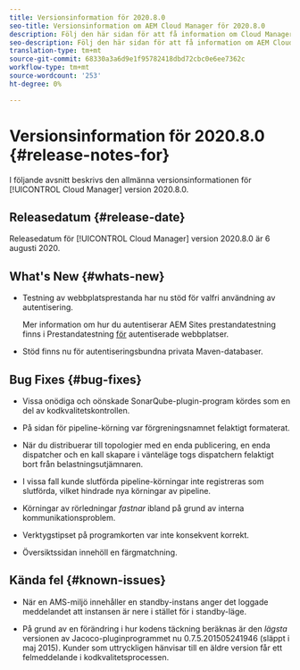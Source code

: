 ```yaml
---
title: Versionsinformation för 2020.8.0
seo-title: Versionsinformation om AEM Cloud Manager för 2020.8.0
description: Följ den här sidan för att få information om Cloud Manager version 2020.8.0
seo-description: Följ den här sidan för att få information om AEM Cloud Manager version 2020.8.0
translation-type: tm+mt
source-git-commit: 68330a3a6d9e1f95782418dbd72cbc0e6ee7362c
workflow-type: tm+mt
source-wordcount: '253'
ht-degree: 0%

---
```


# Versionsinformation för 2020.8.0 {#release-notes-for}

I följande avsnitt beskrivs den allmänna versionsinformationen för [!UICONTROL Cloud Manager] version 2020.8.0.

## Releasedatum {#release-date}

Releasedatum för [!UICONTROL Cloud Manager] version 2020.8.0 är 6 augusti 2020.

## What&#39;s New {#whats-new}

* Testning av webbplatsprestanda har nu stöd för valfri användning av autentisering.

   Mer information om hur du autentiserar AEM Sites prestandatestning finns i Prestandatestning [för](configuring-pipeline.md#authenticated-sites-performance) autentiserade webbplatser.

* Stöd finns nu för autentiseringsbundna privata Maven-databaser.

## Bug Fixes {#bug-fixes}

* Vissa onödiga och oönskade SonarQube-plugin-program kördes som en del av kodkvalitetskontrollen.

* På sidan för pipeline-körning var förgreningsnamnet felaktigt formaterat.

* När du distribuerar till topologier med en enda publicering, en enda dispatcher och en kall skapare i vänteläge togs dispatchern felaktigt bort från belastningsutjämnaren.

* I vissa fall kunde slutförda pipeline-körningar inte registreras som slutförda, vilket hindrade nya körningar av pipeline.

* Körningar av rörledningar *fastnar* ibland på grund av interna kommunikationsproblem.

* Verktygstipset på programkorten var inte konsekvent korrekt.

* Översiktssidan innehöll en färgmatchning.

## Kända fel {#known-issues}

* När en AMS-miljö innehåller en standby-instans anger det loggade meddelandet att instansen är nere i stället för i standby-läge.

* På grund av en förändring i hur kodens täckning beräknas är den _lägsta_ versionen av Jacoco-pluginprogrammet nu 0.7.5.201505241946 (släppt i maj 2015). Kunder som uttryckligen hänvisar till en äldre version får ett felmeddelande i kodkvalitetsprocessen.
